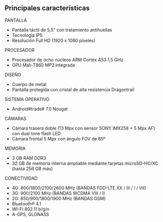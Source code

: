 ## Principales características

PANTALLA
- Pantalla táctil de 5,5" con tratamiento antihuellas
- Tecnología IPS
- Resolución Full HD (1920 x 1080  píxeles)

PROCESADOR
- Procesador de ocho núcleos ARM Cortex A53 1,5 GHz
- GPU Mali-T860 MP2 integrada

DISEÑO
- Cuerpo de metal
- Pantalla protegida con cristal de alta resistencia Dragontrail

SISTEMA OPERATIVO
-  Android#trade# 7.0 Nougat

CÁMARAS
- Cámara trasera doble (13 Mpx con sensor SONY IMX258 + 5 Mpx AF) con dual tone flash LED
- Cámara frontal 5 Mpx con ángulo FOV de 85º

MEMORIA
- 3 GB RAM DDR3
- 32 GB de memoria interna ampliable mediante tarjetas microSD-HC/XC (hasta 256 GB más)

CONECTIVIDAD
- 4G: 800/1800/2100/2600 MHz (BANDAS FDD-LTE XX / III / I / VII)
- 3G: 900/2100 MHz (BANDAS WCDMA VIII / I)
- 2G: 850/900/1800/1900 MHz (BANDAS GSM)
- Bluetooth® 4.1
- WI-FI 802.11 b/g/n
- A-GPS, GLONASS
